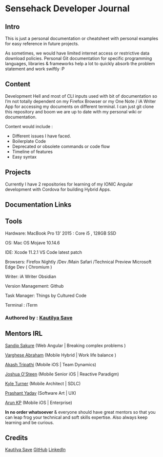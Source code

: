 # Sensehack Developer Journal

## Intro

This is just a personal documentation or cheatsheet with personal examples for easy reference in future projects.

As sometimes, we would have limited internet access or restrictive data download policies. Personal Git documentation for specific programming languages, libraries & frameworks help a lot to quickly absorb the problem statement and work swiftly :P

## Content

Development Hell and most of CLI inputs used with bit of documentation so I’m not totally dependent on my Firefox Browser or my One Note / iA Writer App for accessing my documents on different terminal. I can just git clone this repository and boom we are up to date with my personal wiki or documentation.

Content would include :

* Different issues I have faced.
* Boilerplate Code
* Deprecated or obsolete commands or code flow
* Timeline of features
* Easy syntax

## Projects

Currently I have 2 repositories for learning of my IONIC Angular development with Cordova for building Hybrid Apps.

## Documentation Links


## Tools

Hardware: MacBook Pro 13’ 2015 : Core i5 , 128GB SSD

OS: Mac OS Mojave 10.14.6

IDE: Xcode 11.2.1 VS Code latest patch

Browsers: Firefox Nightly /Dev /Main Safari /Technical Preview Microsoft Edge Dev \( Chromium \)

Writer: iA Writer
Obsidian

Version Management: Github

Task Manager: Things by Cultured Code

Terminal : iTerm

### Authored by : [Kautilya Save](https://sensehack.github.io/)
## Mentors IRL

[Sandip Sakure](https://www.linkedin.com/in/sandip-sakure-2b880749/) (Web Angular | Breaking complex problems )

[Varghese Abraham](https://www.linkedin.com/in/varghese-abraham-51799928/) (Mobile Hybrid | Work life balance )

[Akash Tripathi](https://www.linkedin.com/in/akashtripathi9/) (Mobile iOS | Team Dynamics)

[Joshua O'Steen](https://www.linkedin.com/in/joshua-osteen/) (Mobile Senior iOS | Reactive Paradigm)

[Kyle Turner](https://www.linkedin.com/in/kylerturner/) (Mobile Architect | SDLC)

[Prashant Yadav](https://www.linkedin.com/in/prashant-yadav-09871133/) (Software Art | UX)

[Arun KP](https://www.linkedin.com/in/arunkp88/) (Mobile iOS | Enterprise)

**In no order whatsoever** & everyone should have great mentors so that you can leap frog your technical and soft skills expertise.
Also always keep learning and be curious.

## Credits

[Kautilya Save](https://sensehack.github.io/)
[GitHub](https://github.com/SensehacK)
[LinkedIn](https://in.linkedin.com/in/kautilyasave) 
